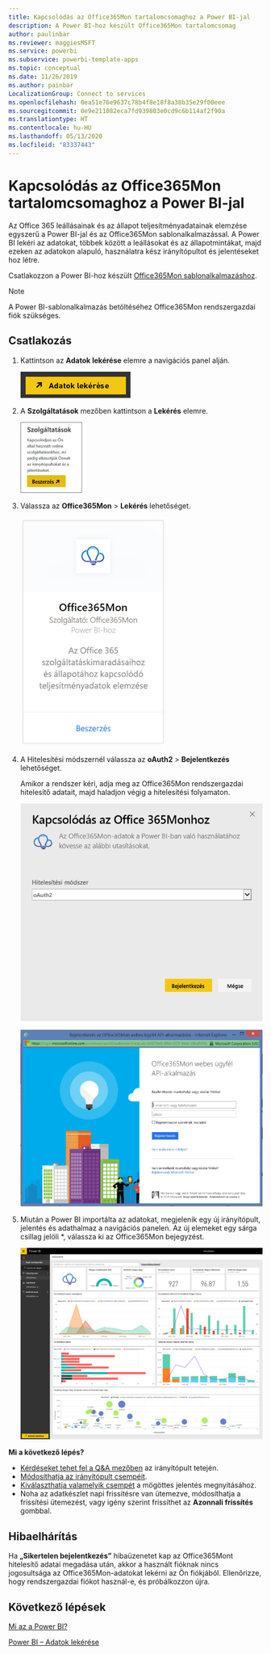 ```yaml
---
title: Kapcsolódás az Office365Mon tartalomcsomaghoz a Power BI-jal
description: A Power BI-hoz készült Office365Mon tartalomcsomag
author: paulinbar
ms.reviewer: maggiesMSFT
ms.service: powerbi
ms.subservice: powerbi-template-apps
ms.topic: conceptual
ms.date: 11/26/2019
ms.author: painbar
LocalizationGroup: Connect to services
ms.openlocfilehash: 0ea51e76e9637c78b4f8e18f8a38b35e29f00eee
ms.sourcegitcommit: 0e9e211082eca7fd939803e0cd9c6b114af2f90a
ms.translationtype: HT
ms.contentlocale: hu-HU
ms.lasthandoff: 05/13/2020
ms.locfileid: "83337443"
---
```

# <a name="connect-to-office365mon-with-power-bi"></a>Kapcsolódás az Office365Mon tartalomcsomaghoz a Power BI-jal
Az Office 365 leállásainak és az állapot teljesítményadatainak elemzése egyszerű a Power BI-jal és az Office365Mon sablonalkalmazással. A Power BI lekéri az adatokat, többek között a leállásokat és az állapotmintákat, majd ezeken az adatokon alapuló, használatra kész irányítópultot és jelentéseket hoz létre.

Csatlakozzon a Power BI-hoz készült [Office365Mon sablonalkalmazáshoz](https://msit.powerbi.com/groups/me/getapps/services/office365mon.office365mon_powerbi_v3).

>[!NOTE]
>A Power BI-sablonalkalmazás betöltéséhez Office365Mon rendszergazdai fiók szükséges.

## <a name="how-to-connect"></a>Csatlakozás
1. Kattintson az **Adatok lekérése** elemre a navigációs panel alján.
   
   ![](media/service-connect-to-office365mon/pbi_getdata.png)
2. A **Szolgáltatások** mezőben kattintson a **Lekérés** elemre.
   
   ![](media/service-connect-to-office365mon/pbi_getservices.png) 
3. Válassza az **Office365Mon** \> **Lekérés** lehetőséget.
   
   ![](media/service-connect-to-office365mon/o365mon.png)
4. A Hitelesítési módszernél válassza az **oAuth2** \> **Bejelentkezés** lehetőséget.
   
   Amikor a rendszer kéri, adja meg az Office365Mon rendszergazdai hitelesítő adatait, majd haladjon végig a hitelesítési folyamaton.
   
   ![](media/service-connect-to-office365mon/creds.png)
   
   ![](media/service-connect-to-office365mon/creds2.png)
5. Miután a Power BI importálta az adatokat, megjelenik egy új irányítópult, jelentés és adathalmaz a navigációs panelen. Az új elemeket egy sárga csillag jelöli \*, válassza ki az Office365Mon bejegyzést.
   
   ![](media/service-connect-to-office365mon/dashboard4.png)

**Mi a következő lépés?**

* [Kérdéseket tehet fel a Q&A mezőben](../consumer/end-user-q-and-a.md) az irányítópult tetején.
* [Módosíthatja az irányítópult csempéit](../create-reports/service-dashboard-edit-tile.md).
* [Kiválaszthatja valamelyik csempét](../consumer/end-user-tiles.md) a mögöttes jelentés megnyitásához.
* Noha az adatkészlet napi frissítésre van ütemezve, módosíthatja a frissítési ütemezést, vagy igény szerint frissíthet az **Azonnali frissítés** gombbal.

## <a name="troubleshooting"></a>Hibaelhárítás
Ha **„Sikertelen bejelentkezés”** hibaüzenetet kap az Office365Mont hitelesítő adatai megadása után, akkor a használt fióknak nincs jogosultsága az Office365Mon-adatokat lekérni az Ön fiókjából. Ellenőrizze, hogy rendszergazdai fiókot használ-e, és próbálkozzon újra.

## <a name="next-steps"></a>Következő lépések
[Mi az a Power BI?](../fundamentals/power-bi-overview.md)

[Power BI – Adatok lekérése](service-get-data.md)
